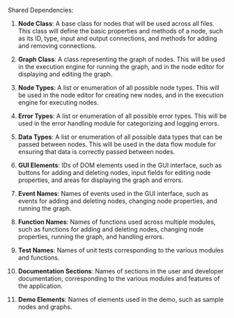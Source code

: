 Shared Dependencies:

1. **Node Class**: A base class for nodes that will be used across all files. This class will define the basic properties and methods of a node, such as its ID, type, input and output connections, and methods for adding and removing connections.

2. **Graph Class**: A class representing the graph of nodes. This will be used in the execution engine for running the graph, and in the node editor for displaying and editing the graph.

3. **Node Types**: A list or enumeration of all possible node types. This will be used in the node editor for creating new nodes, and in the execution engine for executing nodes.

4. **Error Types**: A list or enumeration of all possible error types. This will be used in the error handling module for categorizing and logging errors.

5. **Data Types**: A list or enumeration of all possible data types that can be passed between nodes. This will be used in the data flow module for ensuring that data is correctly passed between nodes.

6. **GUI Elements**: IDs of DOM elements used in the GUI interface, such as buttons for adding and deleting nodes, input fields for editing node properties, and areas for displaying the graph and errors.

7. **Event Names**: Names of events used in the GUI interface, such as events for adding and deleting nodes, changing node properties, and running the graph.

8. **Function Names**: Names of functions used across multiple modules, such as functions for adding and deleting nodes, changing node properties, running the graph, and handling errors.

9. **Test Names**: Names of unit tests corresponding to the various modules and functions.

10. **Documentation Sections**: Names of sections in the user and developer documentation, corresponding to the various modules and features of the application.

11. **Demo Elements**: Names of elements used in the demo, such as sample nodes and graphs.